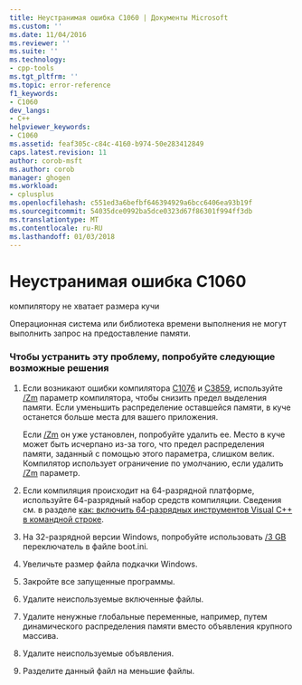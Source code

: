 ```yaml
---
title: Неустранимая ошибка C1060 | Документы Microsoft
ms.custom: ''
ms.date: 11/04/2016
ms.reviewer: ''
ms.suite: ''
ms.technology:
- cpp-tools
ms.tgt_pltfrm: ''
ms.topic: error-reference
f1_keywords:
- C1060
dev_langs:
- C++
helpviewer_keywords:
- C1060
ms.assetid: feaf305c-c84c-4160-b974-50e283412849
caps.latest.revision: 11
author: corob-msft
ms.author: corob
manager: ghogen
ms.workload:
- cplusplus
ms.openlocfilehash: c551ed3a6befbf646394929a6bcc6406ea93b19f
ms.sourcegitcommit: 54035dce0992ba5dce0323d67f86301f994ff3db
ms.translationtype: MT
ms.contentlocale: ru-RU
ms.lasthandoff: 01/03/2018
---
```

# <a name="fatal-error-c1060"></a>Неустранимая ошибка C1060
компилятору не хватает размера кучи  
  
 Операционная система или библиотека времени выполнения не могут выполнить запрос на предоставление памяти.  
  
### <a name="to-fix-this-error-try-the-following-possible-solutions"></a>Чтобы устранить эту проблему, попробуйте следующие возможные решения  
  
1.  Если возникают ошибки компилятора [C1076](../../error-messages/compiler-errors-1/fatal-error-c1076.md) и [C3859](../../error-messages/compiler-errors-2/compiler-error-c3859.md), используйте [/Zm](../../build/reference/zm-specify-precompiled-header-memory-allocation-limit.md) параметр компилятора, чтобы снизить предел выделения памяти. Если уменьшить распределение оставшейся памяти, в куче останется больше места для вашего приложения.  
  
     Если [/Zm](../../build/reference/zm-specify-precompiled-header-memory-allocation-limit.md) он уже установлен, попробуйте удалить ее. Место в куче может быть исчерпано из-за того, что предел распределения памяти, заданный с помощью этого параметра, слишком велик. Компилятор использует ограничение по умолчанию, если удалить [/Zm](../../build/reference/zm-specify-precompiled-header-memory-allocation-limit.md) параметр.  
  
2.  Если компиляция происходит на 64-разрядной платформе, используйте 64-разрядный набор средств компиляции. Сведения см. в разделе [как: включить 64-разрядных инструментов Visual C++ в командной строке](../../build/how-to-enable-a-64-bit-visual-cpp-toolset-on-the-command-line.md).  
  
3.  На 32-разрядной версии Windows, попробуйте использовать [/3 GB](http://go.microsoft.com/fwlink/p/?linkid=177831) переключатель в файле boot.ini.  
  
4.  Увеличьте размер файла подкачки Windows.  
  
5.  Закройте все запущенные программы.  
  
6.  Удалите неиспользуемые включенные файлы.  
  
7.  Удалите ненужные глобальные переменные, например, путем динамического распределения памяти вместо объявления крупного массива.  
  
8.  Удалите неиспользуемые объявления.  
  
9. Разделите данный файл на меньшие файлы.